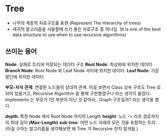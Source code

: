 # Tree

- 나무의 계층적 자료구조를 표현 (Represent The Hierarchy of trees)
- 재귀적 알고리즘을 사용할때 쓰기 좋은 자료구조 중 하나임. (It is one of the best data structure to use when to use recursive algorithms)

## 쓰이는 용어

**Node**: 실제로 트리에 저장되는 데이터 구조
**Root Node**: 최상위에 위치한 데이터
**Branch Node**: Root Node 와 Leaf Node 사이에 위치한 데이터.
**Leaf Node**: 가장 말단에 위치한 데이터

**부모-자식 관계**: 연결된 노드들의 상대적 관계. 이걸 보면서 Class 상속 구조도 Tree 로 되어 있을거고, Recursive Algorithm 을 통해 구현했겠구나 라는 생각이 들었다. Implements 는 부모가 1인 부분이 아닌 것 같아서.. Graph 구조일까? 라는 생각을 했다.

**depth**: 특정 Node 에서 Root Node 까지의 Length
**height**: 노드 -> 리프 경로까지의 최대 길이 **(Max-Length)**
**sub-tree**: 어떤 노드 아래의 모든 것을 포함하는 트리 (이걸 구하는 알고리즘을 생각해보면 왜 Tree 가 Recursive 한지 알게됨.)